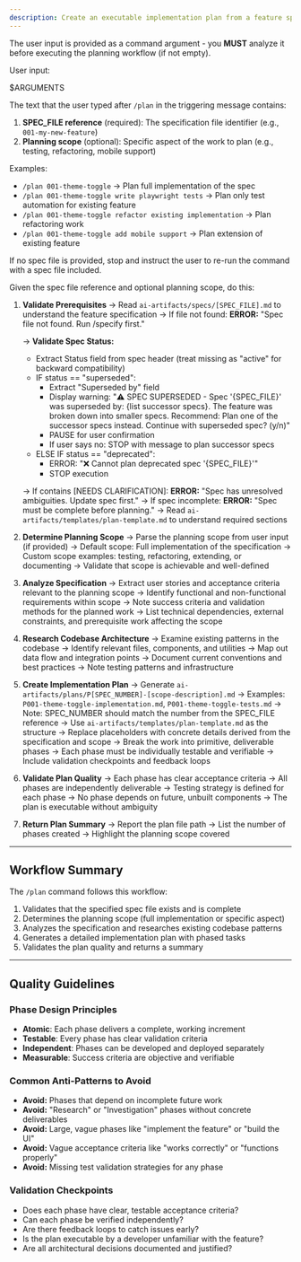 ```yaml
---
description: Create an executable implementation plan from a feature specification with phased tasks and technical research.
---
```


The user input is provided as a command argument - you **MUST** analyze it before executing the planning workflow (if not empty).

User input:

$ARGUMENTS

The text that the user typed after `/plan` in the triggering message contains:

1. **SPEC_FILE reference** (required): The specification file identifier (e.g., `001-my-new-feature`)
2. **Planning scope** (optional): Specific aspect of the work to plan (e.g., testing, refactoring, mobile support)

Examples:

- `/plan 001-theme-toggle` → Plan full implementation of the spec
- `/plan 001-theme-toggle write playwright tests` → Plan only test automation for existing feature
- `/plan 001-theme-toggle refactor existing implementation` → Plan refactoring work
- `/plan 001-theme-toggle add mobile support` → Plan extension of existing feature

If no spec file is provided, stop and instruct the user to re-run the command with a spec file included.

Given the spec file reference and optional planning scope, do this:

1. **Validate Prerequisites**
   → Read `ai-artifacts/specs/[SPEC_FILE].md` to understand the feature specification
   → If file not found: **ERROR:** "Spec file not found. Run /specify first."

   → **Validate Spec Status:**
   - Extract Status field from spec header (treat missing as "active" for backward compatibility)
   - IF status == "superseded":
     - Extract "Superseded by" field
     - Display warning: "⚠️ SPEC SUPERSEDED - Spec '{SPEC_FILE}' was superseded by: {list successor specs}. The feature was broken down into smaller specs. Recommend: Plan one of the successor specs instead. Continue with superseded spec? (y/n)"
     - PAUSE for user confirmation
     - If user says no: STOP with message to plan successor specs
   - ELSE IF status == "deprecated":
     - ERROR: "❌ Cannot plan deprecated spec '{SPEC_FILE}'"
     - STOP execution

   → If contains [NEEDS CLARIFICATION]: **ERROR:** "Spec has unresolved ambiguities. Update spec first."
   → If spec incomplete: **ERROR:** "Spec must be complete before planning."
   → Read `ai-artifacts/templates/plan-template.md` to understand required sections

2. **Determine Planning Scope**
   → Parse the planning scope from user input (if provided)
   → Default scope: Full implementation of the specification
   → Custom scope examples: testing, refactoring, extending, or documenting
   → Validate that scope is achievable and well-defined

3. **Analyze Specification**
   → Extract user stories and acceptance criteria relevant to the planning scope
   → Identify functional and non-functional requirements within scope
   → Note success criteria and validation methods for the planned work
   → List technical dependencies, external constraints, and prerequisite work affecting the scope

4. **Research Codebase Architecture**
   → Examine existing patterns in the codebase
   → Identify relevant files, components, and utilities
   → Map out data flow and integration points
   → Document current conventions and best practices
   → Note testing patterns and infrastructure

5. **Create Implementation Plan**
   → Generate `ai-artifacts/plans/P[SPEC_NUMBER]-[scope-description].md`
   → Examples: `P001-theme-toggle-implementation.md`, `P001-theme-toggle-tests.md`
   → Note: SPEC_NUMBER should match the number from the SPEC_FILE reference
   → Use `ai-artifacts/templates/plan-template.md` as the structure
   → Replace placeholders with concrete details derived from the specification and scope
   → Break the work into primitive, deliverable phases
   → Each phase must be individually testable and verifiable
   → Include validation checkpoints and feedback loops

6. **Validate Plan Quality**
   → Each phase has clear acceptance criteria
   → All phases are independently deliverable
   → Testing strategy is defined for each phase
   → No phase depends on future, unbuilt components
   → The plan is executable without ambiguity

7. **Return Plan Summary**
   → Report the plan file path
   → List the number of phases created
   → Highlight the planning scope covered

---

## Workflow Summary

The `/plan` command follows this workflow:

1. Validates that the specified spec file exists and is complete
2. Determines the planning scope (full implementation or specific aspect)
3. Analyzes the specification and researches existing codebase patterns
4. Generates a detailed implementation plan with phased tasks
5. Validates the plan quality and returns a summary

---

## Quality Guidelines

### Phase Design Principles

- **Atomic**: Each phase delivers a complete, working increment
- **Testable**: Every phase has clear validation criteria
- **Independent**: Phases can be developed and deployed separately
- **Measurable**: Success criteria are objective and verifiable

### Common Anti-Patterns to Avoid

- **Avoid:** Phases that depend on incomplete future work
- **Avoid:** "Research" or "Investigation" phases without concrete deliverables
- **Avoid:** Large, vague phases like "implement the feature" or "build the UI"
- **Avoid:** Vague acceptance criteria like "works correctly" or "functions properly"
- **Avoid:** Missing test validation strategies for any phase

### Validation Checkpoints

- Does each phase have clear, testable acceptance criteria?
- Can each phase be verified independently?
- Are there feedback loops to catch issues early?
- Is the plan executable by a developer unfamiliar with the feature?
- Are all architectural decisions documented and justified?
